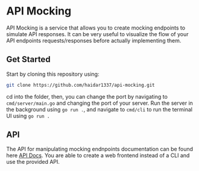 # API Mocking
API Mocking is a service that allows you to create mocking endpoints to simulate API responses. It can be very useful to visualize the flow of your API endpoints requests/responses before actually implementing them.


## Get Started
Start by cloning this repository using:
```bash
git clone https://github.com/haidar1337/api-mocking.git
```

cd into the folder, then, you can change the port by navigating to `cmd/server/main.go` and changing the port of your server.
Run the server in the background using `go run .`, and navigate to `cmd/cli` to run the terminal UI using `go run .`

## API
The API for manipulating mocking endnpoints documentation can be found here [API Docs](./apidoc.md).
You are able to create a web frontend instead of a CLI and use the provided API.
